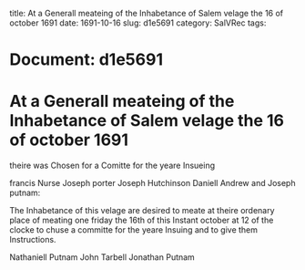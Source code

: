 title: At a Generall meateing of the Inhabetance of Salem velage the 16 of october 1691
date: 1691-10-16
slug: d1e5691
category: SalVRec
tags: 




# Document: d1e5691


# At a Generall meateing of the Inhabetance of Salem velage the 16 of october 1691

theire was Chosen for a Comitte for the yeare Insueing

francis Nurse Joseph porter Joseph Hutchinson Daniell Andrew and Joseph putnam:

The Inhabetance of this velage are desired to meate at theire ordenary place of meating one friday the 16th of this Instant october at 12 of the clocke to chuse a committe for the yeare Insuing and to give them Instructions.

Nathaniell Putnam John Tarbell Jonathan Putnam
